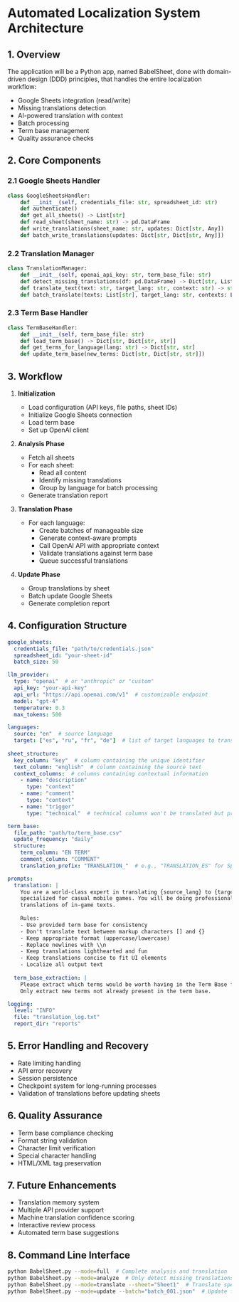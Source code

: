 # Automated Localization System Architecture

## 1. Overview
The application will be a Python app, named BabelSheet, done with domain-driven design (DDD) principles, that handles the entire localization workflow:
- Google Sheets integration (read/write)
- Missing translations detection
- AI-powered translation with context
- Batch processing
- Term base management
- Quality assurance checks

## 2. Core Components

### 2.1 Google Sheets Handler
```python
class GoogleSheetsHandler:
    def __init__(self, credentials_file: str, spreadsheet_id: str)
    def authenticate()
    def get_all_sheets() -> List[str]
    def read_sheet(sheet_name: str) -> pd.DataFrame
    def write_translations(sheet_name: str, updates: Dict[str, Any])
    def batch_write_translations(updates: Dict[str, Dict[str, Any]])
```

### 2.2 Translation Manager
```python
class TranslationManager:
    def __init__(self, openai_api_key: str, term_base_file: str)
    def detect_missing_translations(df: pd.DataFrame) -> Dict[str, List[int]]
    def translate_text(text: str, target_lang: str, context: str) -> str
    def batch_translate(texts: List[str], target_lang: str, contexts: List[str]) -> List[str]
```

### 2.3 Term Base Handler
```python
class TermBaseHandler:
    def __init__(self, term_base_file: str)
    def load_term_base() -> Dict[str, Dict[str, str]]
    def get_terms_for_language(lang: str) -> Dict[str, str]
    def update_term_base(new_terms: Dict[str, Dict[str, str]])
```

## 3. Workflow

1. **Initialization**
   - Load configuration (API keys, file paths, sheet IDs)
   - Initialize Google Sheets connection
   - Load term base
   - Set up OpenAI client

2. **Analysis Phase**
   - Fetch all sheets
   - For each sheet:
     - Read all content
     - Identify missing translations
     - Group by language for batch processing
   - Generate translation report

3. **Translation Phase**
   - For each language:
     - Create batches of manageable size
     - Generate context-aware prompts
     - Call OpenAI API with appropriate context
     - Validate translations against term base
     - Queue successful translations

4. **Update Phase**
   - Group translations by sheet
   - Batch update Google Sheets
   - Generate completion report

## 4. Configuration Structure
```yaml
google_sheets:
  credentials_file: "path/to/credentials.json"
  spreadsheet_id: "your-sheet-id"
  batch_size: 50

llm_provider:
  type: "openai"  # or "anthropic" or "custom"
  api_key: "your-api-key"
  api_url: "https://api.openai.com/v1"  # customizable endpoint
  model: "gpt-4"
  temperature: 0.3
  max_tokens: 500

languages:
  source: "en"  # source language
  target: ["es", "ru", "fr", "de"]  # list of target languages to translate into
  
sheet_structure:
  key_column: "key"  # column containing the unique identifier
  text_column: "english"  # column containing the source text
  context_columns:  # columns containing contextual information
    - name: "description"
      type: "context"
    - name: "comment"
      type: "context"
    - name: "trigger"
      type: "technical"  # technical columns won't be translated but preserved

term_base:
  file_path: "path/to/term_base.csv"
  update_frequency: "daily"
  structure:
    term_column: "EN TERM"
    comment_column: "COMMENT"
    translation_prefix: "TRANSLATION_"  # e.g., "TRANSLATION_ES" for Spanish

prompts:
  translation: |
    You are a world-class expert in translating {source_lang} to {target_lang}, 
    specialized for casual mobile games. You will be doing professional-grade 
    translations of in-game texts.
    
    Rules:
    - Use provided term base for consistency
    - Don't translate text between markup characters [] and {}
    - Keep appropriate format (uppercase/lowercase)
    - Replace newlines with \\n
    - Keep translations lighthearted and fun
    - Keep translations concise to fit UI elements
    - Localize all output text
    
  term_base_extraction: |
    Please extract which terms would be worth having in the Term Base for future use.
    Only extract new terms not already present in the term base.

logging:
  level: "INFO"
  file: "translation_log.txt"
  report_dir: "reports"
```

## 5. Error Handling and Recovery
- Rate limiting handling
- API error recovery
- Session persistence
- Checkpoint system for long-running processes
- Validation of translations before updating sheets

## 6. Quality Assurance
- Term base compliance checking
- Format string validation
- Character limit verification
- Special character handling
- HTML/XML tag preservation

## 7. Future Enhancements
- Translation memory system
- Multiple API provider support
- Machine translation confidence scoring
- Interactive review process
- Automated term base suggestions

## 8. Command Line Interface
```bash
python BabelSheet.py --mode=full  # Complete analysis and translation
python BabelSheet.py --mode=analyze  # Only detect missing translations
python BabelSheet.py --mode=translate --sheet="Sheet1"  # Translate specific sheet
python BabelSheet.py --mode=update --batch="batch_001.json"  # Update from saved batch
```